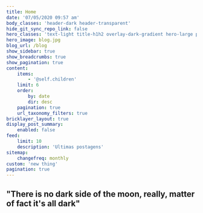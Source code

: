 ```yaml
---
title: Home
date: '07/05/2020 09:57 am'
body_classes: 'header-dark header-transparent'
hide_git_sync_repo_link: false
hero_classes: 'text-light title-h1h2 overlay-dark-gradient hero-large parallax'
hero_image: blog.jpg
blog_url: /blog
show_sidebar: true
show_breadcrumbs: true
show_pagination: true
content:
    items:
        - '@self.children'
    limit: 6
    order:
        by: date
        dir: desc
    pagination: true
    url_taxonomy_filters: true
bricklayer_layout: true
display_post_summary:
    enabled: false
feed:
    limit: 10
    description: 'Ultimas postagens'
sitemap:
    changefreq: monthly
custom: 'new thing'
pagination: true
---
```


## "There is no dark side of the moon, really, matter of fact it's all dark"

